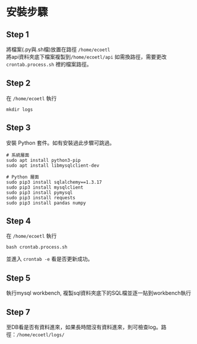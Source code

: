 # 安裝步驟
## Step 1
將檔案(.py與.sh檔)放置在路徑 ```/home/ecoetl```  
將api資料夾底下檔案複製到```/home/ecoetl/api```
如需換路徑，需要更改 ```crontab.process.sh``` 裡的檔案路徑。

## Step 2
在 ```/home/ecoetl``` 執行 
```
mkdir logs
```
## Step 3
安裝 Python 套件。如有安裝過此步驟可跳過。
```
# 系統層面
sudo apt install python3-pip
sudo apt install libmysqlclient-dev

# Python 層面
sudo pip3 install sqlalchemy==1.3.17
sudo pip3 install mysqlclient
sudo pip3 install pymysql
sudo pip3 install requests
sudo pip3 install pandas numpy
```

## Step 4
在 ```/home/ecoetl``` 執行 
```
bash crontab.process.sh
```
並進入 ```crontab -e``` 看是否更新成功。

## Step 5
執行mysql workbench, 複製sql資料夾底下的SQL檔並逐一貼到workbench執行


## Step 7
至DB看是否有資料進來，如果長時間沒有資料進來，則可檢查log。路徑：```/home/ecoetl/logs/```